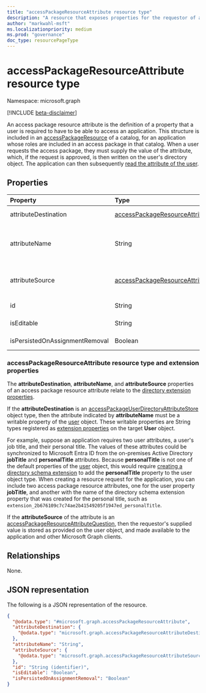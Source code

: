 ```yaml
---
title: "accessPackageResourceAttribute resource type"
description: "A resource that exposes properties for the requestor of an access package to provide custom information that may be used to make approval decisions for the access package."
author: "markwahl-msft"
ms.localizationpriority: medium
ms.prod: "governance"
doc_type: resourcePageType
---
```


# accessPackageResourceAttribute resource type

Namespace: microsoft.graph

[!INCLUDE [beta-disclaimer](../../includes/beta-disclaimer.md)]

An access package resource attribute is the definition of a property that a user is required to have to be able to access an application. This structure is included in an [accessPackageResource](../resources/accesspackageresource.md) of a catalog, for an application whose roles are included in an access package in that catalog. When a user requests the access package, they must supply the value of the attribute, which, if the request is approved, is then written on the user's directory object. The application can then subsequently [read the attribute of the user](../api/user-get.md).


## Properties
|Property|Type|Description|
|:---|:---|:---|
|attributeDestination|[accessPackageResourceAttributeDestination](../resources/accesspackageresourceattributedestination.md)|Information about how to set the attribute, currently a [accessPackageUserDirectoryAttributeStore](accesspackageuserdirectoryattributestore.md) object type.|
|attributeName|String|The name of the attribute in the end system. If the destination is `accessPackageUserDirectoryAttributeStore`, then a user property such as **jobTitle** or a directory schema extension for the user object type, such as `extension_2b676109c7c74ae2b41549205f1947ed_personalTitle`. |
|attributeSource|[accessPackageResourceAttributeSource](../resources/accesspackageresourceattributesource.md)|Information about how to populate the attribute value when an **accessPackageAssignmentRequest** is being fulfilled, currently a [accessPackageResourceAttributeQuestion](accesspackageresourceattributequestion.md) object type.|
|id|String|Unique identifier for the attribute on the access package resource. Read-only. |
|isEditable|String| Specifies whether or not an existing attribute value can be edited by the requester.|
|isPersistedOnAssignmentRemoval|Boolean| Specifies whether the attribute will remain in the end system after an assignment ends.|


### accessPackageResourceAttribute resource type and extension properties

The **attributeDestination**, **attributeName**, and **attributeSource** properties of an access package resource attribute relate to the [directory extension properties](extensionproperty.md).

If the **attributeDestination** is an [accessPackageUserDirectoryAttributeStore](accesspackageuserdirectoryattributestore.md) object type, then the attribute indicated by **attributeName** must be a writable property of the [user](user.md) object. These writable properties are String types registered as [extension properties](extensionproperty.md) on the target **User** object.

For example, suppose an application requires two user attributes, a user's job title, and their personal title. The values of these attributes could be synchronized to Microsoft Entra ID from the on-premises Active Directory **jobTitle** and **personalTitle** attributes. Because **personalTitle** is not one of the default properties of the [user](user.md) object, this would require [creating a directory schema extension](../api/application-post-extensionproperty.md) to add the **personalTitle** property to the user object type. When creating a resource request for the application, you can include two access package resource attributes, one for the user property **jobTitle**, and another with the name of the directory schema extension property that was created for the personal title, such as `extension_2b676109c7c74ae2b41549205f1947ed_personalTitle`.

If the **attributeSource** of the attribute is an [accessPackageResourceAttributeQuestion](accesspackageresourceattributequestion.md), then the requestor's supplied value is stored as provided on the user object, and made available to the application and other Microsoft Graph clients.
## Relationships
None.

## JSON representation
The following is a JSON representation of the resource.
<!-- {
  "blockType": "resource",
  "@odata.type": "microsoft.graph.accessPackageResourceAttribute"
}
-->
``` json
{
  "@odata.type": "#microsoft.graph.accessPackageResourceAttribute",
  "attributeDestination": {
    "@odata.type": "microsoft.graph.accessPackageResourceAttributeDestination"
  },
  "attributeName": "String",
  "attributeSource": {
    "@odata.type": "microsoft.graph.accessPackageResourceAttributeSource"
  },
  "id": "String (identifier)",
  "isEditable": "Boolean",
  "isPersistedOnAssignmentRemoval": "Boolean"
}
```
